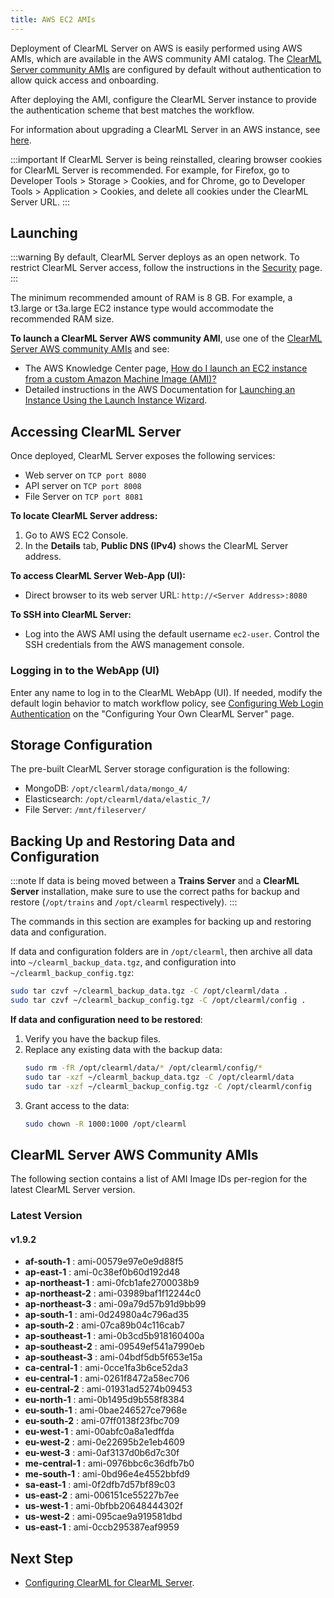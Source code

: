 ```yaml
---
title: AWS EC2 AMIs
---
```


Deployment of ClearML Server on AWS is easily performed using AWS AMIs, which are available in the AWS community AMI catalog.
The [ClearML Server community AMIs](#clearml-server-aws-community-amis) are configured by default without authentication
to allow quick access and onboarding.

After deploying the AMI, configure the ClearML Server instance to provide the authentication scheme that 
best matches the workflow.

For information about upgrading a ClearML Server in an AWS instance, see [here](upgrade_server_aws_ec2_ami.md).

:::important
If ClearML Server is being reinstalled, clearing browser cookies for ClearML Server is recommended. For example, 
for Firefox, go to Developer Tools > Storage > Cookies, and for Chrome, go to Developer Tools > Application > Cookies,
and delete all cookies under the ClearML Server URL.
:::

## Launching

:::warning
By default, ClearML Server deploys as an open network. To restrict ClearML Server access, follow the instructions 
in the [Security](clearml_server_security.md) page.
:::

The minimum recommended amount of RAM is 8 GB. For example, a t3.large or t3a.large EC2 instance type would accommodate the recommended RAM size.

**To launch a ClearML Server AWS community AMI**, use one of the [ClearML Server AWS community AMIs](#clearml-server-aws-community-amis) 
and see:

* The AWS Knowledge Center page, [How do I launch an EC2 instance from a custom Amazon Machine Image (AMI)?](https://aws.amazon.com/premiumsupport/knowledge-center/launch-instance-custom-ami/)
* Detailed instructions in the AWS Documentation for [Launching an Instance Using the Launch Instance Wizard](https://docs.aws.amazon.com/AWSEC2/latest/UserGuide/launching-instance.html).

## Accessing ClearML Server

Once deployed, ClearML Server exposes the following services:

* Web server on `TCP port 8080`
* API server on `TCP port 8008`
* File Server on `TCP port 8081`

**To locate ClearML Server address:**

1. Go to AWS EC2 Console.
1. In the **Details** tab, **Public DNS (IPv4)** shows the ClearML Server address.

**To access ClearML Server Web-App (UI):**

* Direct browser to its web server URL: `http://<Server Address>:8080`

**To SSH into ClearML Server:**

* Log into the AWS AMI using the default username `ec2-user`. Control the SSH credentials from the AWS management console.

### Logging in to the WebApp (UI)

Enter any name to log in to the ClearML WebApp (UI). If needed, modify the default login behavior to match workflow policy, 
see [Configuring Web Login Authentication](clearml_server_config.md#web-login-authentication) 
on the "Configuring Your Own ClearML Server" page.

## Storage Configuration

The pre-built ClearML Server storage configuration is the following:

* MongoDB: `/opt/clearml/data/mongo_4/`
* Elasticsearch: `/opt/clearml/data/elastic_7/`
* File Server: `/mnt/fileserver/`


## Backing Up and Restoring Data and Configuration

:::note
If data is being moved between a **Trains Server** and a **ClearML Server** installation, make sure to use the correct paths 
for backup and restore (`/opt/trains` and `/opt/clearml` respectively).
:::

The commands in this section are examples for backing up and restoring data and configuration.

If data and configuration folders are in `/opt/clearml`, then archive all data into `~/clearml_backup_data.tgz`, and 
configuration into `~/clearml_backup_config.tgz`:

```bash
sudo tar czvf ~/clearml_backup_data.tgz -C /opt/clearml/data .
sudo tar czvf ~/clearml_backup_config.tgz -C /opt/clearml/config .
```

**If data and configuration need to be restored**:

1. Verify you have the backup files.
1. Replace any existing data with the backup data:
   ```bash
   sudo rm -fR /opt/clearml/data/* /opt/clearml/config/*
   sudo tar -xzf ~/clearml_backup_data.tgz -C /opt/clearml/data
   sudo tar -xzf ~/clearml_backup_config.tgz -C /opt/clearml/config
   ```
1. Grant access to the data:
   ```bash
   sudo chown -R 1000:1000 /opt/clearml
   ```
        

## ClearML Server AWS Community AMIs

The following section contains a list of AMI Image IDs per-region for the latest ClearML Server version.



### Latest Version

#### v1.9.2

* **af-south-1** : ami-00579e97e0e9d88f5 
* **ap-east-1** : ami-0c38ef0b60d192d48 
* **ap-northeast-1** : ami-0fcb1afe2700038b9 
* **ap-northeast-2** : ami-03989baf1f12244c0 
* **ap-northeast-3** : ami-09a79d57b91d9bb99 
* **ap-south-1** : ami-0d24980a4c796ad35 
* **ap-south-2** : ami-07ca89b04c116cab7 
* **ap-southeast-1** : ami-0b3cd5b918160400a 
* **ap-southeast-2** : ami-09549ef541a7990eb 
* **ap-southeast-3** : ami-04bdf5db5f653e15a 
* **ca-central-1** : ami-0cce1fa3b6ce52da3 
* **eu-central-1** : ami-0261f8472a58ec706 
* **eu-central-2** : ami-01931ad5274b09453 
* **eu-north-1** : ami-0b1495d9b558f8384 
* **eu-south-1** : ami-0bae246527ce7968e 
* **eu-south-2** : ami-07ff0138f23fbc709 
* **eu-west-1** : ami-00abfc0a8a1edffda 
* **eu-west-2** : ami-0e22695b2e1eb4609 
* **eu-west-3** : ami-0af3137d0b6d7c30f 
* **me-central-1** : ami-0976bbc6c36dfb7b0 
* **me-south-1** : ami-0bd96e4e4552bbfd9 
* **sa-east-1** : ami-0f2dfb7d57bf89c03 
* **us-east-2** : ami-006151ce55227b7ee 
* **us-west-1** : ami-0bfbb20648444302f 
* **us-west-2** : ami-095cae9a919581dbd 
* **us-east-1** : ami-0ccb295387eaf9959 

## Next Step

* [Configuring ClearML for ClearML Server](clearml_config_for_clearml_server.md).
